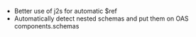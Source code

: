 - Better use of j2s for automatic $ref
- Automatically detect nested schemas and put them on OAS components.schemas
